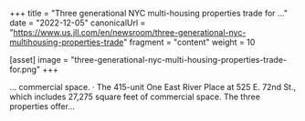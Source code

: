 +++
title = "Three generational NYC multi-housing properties trade for ..."
date = "2022-12-05"
canonicalUrl = "https://www.us.jll.com/en/newsroom/three-generational-nyc-multihousing-properties-trade"
fragment = "content"
weight = 10

[asset]
    image = "three-generational-nyc-multi-housing-properties-trade-for.png"
+++

... commercial space. · The 415-unit One East River Place at 525 E. 72nd 
St., which includes 27,275 square feet of commercial space. The three 
properties offer...
